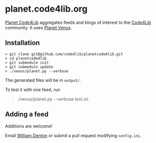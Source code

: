 # planet.code4lib.org

[Planet Code4Lib](http://planet.code4lib.org/) aggregates feeds and blogs of interest to the [Code4Lib](http://code4lib.org/) community.  It uses [Planet Venus](https://github.com/rubys/venus).

## Installation

    > git clone git@github.com/code4lib/planetcode4lib.git
    > cd planetcode4lib
	> git submodule init
	> git submodule update
	> ./venus/planet.py --verbose

The generated files will be in `output/`.

To test it with one feed, run

> ./venus/planet.py --verbose test.ini

## Adding a feed

Additions are welcome!

Email [William Denton](mailto:wtd@pobox.com) or submit a pull request modifying `config.ini`.
